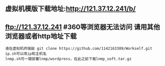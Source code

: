 ## 虚拟机模版下载地址:http://121.37.12.241/b/  
## ftp://121.37.12.241  #360等浏览器无法访问 请用其他浏览器或者http地址下载
```
请在虚拟机终端敲 git clone https://github.com/1142163389/Workself.git
ip.sh可以改ip和主机名
lnmp.sh可一键部署lnmp/wordpress，在此之前下载lnmp_soft.tar.gz

```
